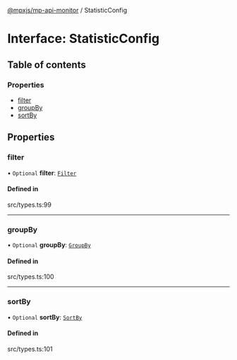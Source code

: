 [@mpxjs/mp-api-monitor](../README.md) / StatisticConfig

# Interface: StatisticConfig

## Table of contents

### Properties

- [filter](StatisticConfig.md#filter)
- [groupBy](StatisticConfig.md#groupby)
- [sortBy](StatisticConfig.md#sortby)

## Properties

### filter

• `Optional` **filter**: [`Filter`](Filter.md)

#### Defined in

src/types.ts:99

___

### groupBy

• `Optional` **groupBy**: [`GroupBy`](GroupBy.md)

#### Defined in

src/types.ts:100

___

### sortBy

• `Optional` **sortBy**: [`SortBy`](SortBy.md)

#### Defined in

src/types.ts:101

